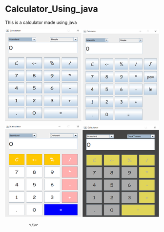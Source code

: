 # Calculator_Using_java
This is a calculator made using java


<p float="left">
  <img src="https://github.com/Umeshekh/Calculator_Using_java/blob/master/Screen%20Shots/Screenshot%201.png?raw=true" height="300" width="250" alt="Screen shot 1" />
  <img src="https://github.com/Umeshekh/Calculator_Using_java/blob/master/Screen%20Shots/Screenshot%202.png?raw=true" height="300" width="250"  alt="Screen shot 2"/> 
 
</p>
<p float="left">
               <img src="https://github.com/Umeshekh/Calculator_Using_java/blob/master/Screen%20Shots/Screenshot%203.png?raw=true" height="300" width="250""  alt="Screen shot 3"/>
  <img src="https://github.com/Umeshekh/Calculator_Using_java/blob/master/Screen%20Shots/Screenshot%204.png?raw=true" height="300" width="250" alt="Screen shot 4"/>
               
               </p>               
               

